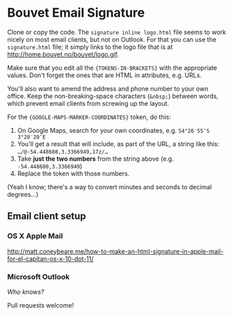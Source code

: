 # Bouvet Email Signature

Clone or copy the code. The `signature inline logo.html` file seems to work
nicely on most email clients, but not on Outlook. For that you can use the
`signature.html` file; it simply links to the
logo file that is at http://home.bouvet.no/bouvet/logo.gif.

Make sure that you edit all the `{TOKENS-IN-BRACKETS}` with the appropriate
values. Don't forget the ones that are HTML in attributes, e.g. URLs.

You'll also want to amend the address and phone number to your own office. Keep the non-breaking-space characters (`&nbsp;`) between words, which prevent email clients from screwing up the layout.

For the `{GOOGLE-MAPS-MARKER-COORDINATES}` token, do this:

1. On Google Maps, search for your own coordinates, e.g. `54°26′55″S 3°20′20″E`
2. You'll get a result that will include, as part of the URL, a string like
   this: `…/@-54.448608,3.3366949,17z/…`
3. Take **just the two numbers** from the string above (e.g. `-54.448608,3.3366949`)
4. Replace the token with those numbers.

(Yeah I know; there's a way to convert minutes and seconds to decimal degrees…)

## Email client setup

### OS X Apple Mail

http://matt.coneybeare.me/how-to-make-an-html-signature-in-apple-mail-for-el-capitan-os-x-10-dot-11/

### Microsoft Outlook

*Who knows?*

Pull requests welcome!
